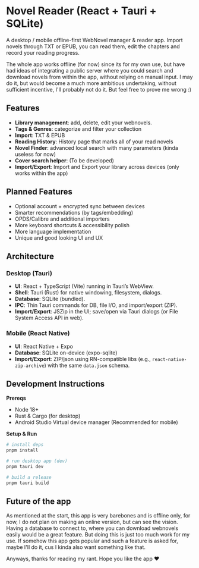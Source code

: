 # Novel Reader (React + Tauri + SQLite)

A desktop / mobile offline-first WebNovel manager & reader app. Import novels through TXT or EPUB, you can read them, edit the chapters and record your reading progress.

The whole app works offline (for now) since its for my own use, but have had ideas of integrating a public server where you could search and download novels from within the app, without relying on manual input. I may do it, but would become a much more ambitious undertaking, without sufficient incentive, I'll probably not do it. But feel free to prove me wrong :)



## Features

- **Library management**: add, delete, edit your webnovels.
- **Tags & Genres**: categorize and filter your collection
- **Import**: TXT & EPUB 
- **Reading History**: History page that marks all of your read novels 
- **Novel Finder**: advanced local search with many parameters (kinda useless for now)
- **Cover search helper**: (To be developed)
- **Import/Export**: Import and Export your library across devices (only works within the app)


## Planned Features

- Optional account + encrypted sync between devices
- Smarter recommendations (by tags/embedding)
- OPDS/Calibre and additional importers
- More keyboard shortcuts & accessibility polish
- More language implementation
- Unique and good looking UI and UX


## Architecture

### Desktop (Tauri)
- **UI**: React + TypeScript (Vite) running in Tauri’s WebView.
- **Shell**: Tauri (Rust) for native windowing, filesystem, dialogs.
- **Database**: SQLite (bundled). 
- **IPC**: Thin Tauri commands for DB, file I/O, and import/export (ZIP).
- **Import/Export**: JSZip in the UI; save/open via Tauri dialogs (or File System Access API in web).

### Mobile (React Native)
- **UI**: React Native + Expo
- **Database**: SQLite on-device (expo-sqlite) 
- **Import/Export**: ZIP/json using RN-compatible libs (e.g., `react-native-zip-archive`) with the same `data.json` schema.



## Development Instructions

**Prereqs**
- Node 18+
- Rust & Cargo (for desktop)
- Android Studio Virtual device manager (Recommended for mobile)

**Setup & Run**
```bash
# install deps
pnpm install

# run desktop app (dev)
pnpm tauri dev

# build a release
pnpm tauri build
```

## Future of the app

As mentioned at the start, this app is very barebones and is offline only, for now, I do not plan on making an online version, but can see the vision. Having a database to connect to, where you can download webnovels easily would be a great feature. But doing this is just too much work for my use. If somehow this app gets popular and such a feature is asked for, maybe I'll do it, cus I kinda also want something like that.

Anyways, thanks for reading my rant. Hope you like the app ❤︎
